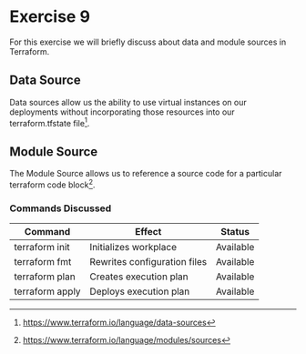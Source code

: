 # Exercise 9

For this exercise we will briefly discuss about data and module sources in Terraform.

## Data Source

Data sources allow us the ability to use virtual instances on our deployments without incorporating those resources into our terraform.tfstate file[^1].

## Module Source

The Module Source allows us to reference a source code for a particular terraform code block[^2].

### Commands Discussed

Command           |  Effect                       | Status
------------------|-------------------------------|------------
terraform init    | Initializes workplace         | Available
terraform fmt     | Rewrites configuration files  | Available
terraform plan    | Creates execution plan        | Available
terraform apply   | Deploys execution plan        | Available

[^1]: https://www.terraform.io/language/data-sources
[^2]: https://www.terraform.io/language/modules/sources

